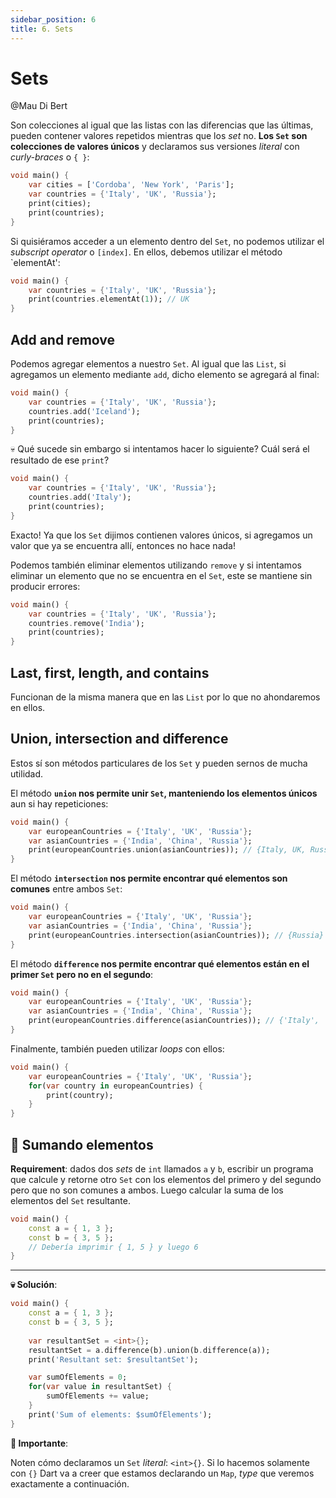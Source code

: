 ```yaml
---
sidebar_position: 6
title: 6. Sets
---
```


# Sets

@Mau Di Bert

Son colecciones al igual que las listas con las diferencias que las últimas, pueden contener valores repetidos mientras que los _set_ no. __Los `Set` son colecciones de valores únicos__ y declaramos sus versiones _literal_ con _curly-braces_ o `{ }`:

```dart
void main() {
    var cities = ['Cordoba', 'New York', 'Paris'];
    var countries = {'Italy', 'UK', 'Russia'};
    print(cities);
    print(countries);
}
```

Si quisiéramos acceder a un elemento dentro del `Set`, no podemos utilizar el _subscript operator_ o `[index]`. En ellos, debemos utilizar el método `elementAt':

```dart
void main() {
    var countries = {'Italy', 'UK', 'Russia'};
    print(countries.elementAt(1)); // UK
}
```

## Add and remove

Podemos agregar elementos a nuestro `Set`. Al igual que las `List`, si agregamos un elemento mediante `add`, dicho elemento se agregará al final:

```dart
void main() {
    var countries = {'Italy', 'UK', 'Russia'};
    countries.add('Iceland');
    print(countries);
}
```

💀 Qué sucede sin embargo si intentamos hacer lo siguiente? Cuál será el resultado de ese `print`?

```dart
void main() {
    var countries = {'Italy', 'UK', 'Russia'};
    countries.add('Italy');
    print(countries);
}
```

Exacto! Ya que los `Set` dijimos contienen valores únicos, si agregamos un valor que ya se encuentra allí, entonces no hace nada!

Podemos también eliminar elementos utilizando `remove` y si intentamos eliminar un elemento que no se encuentra en el `Set`, este se mantiene sin producir errores:

```dart
void main() {
    var countries = {'Italy', 'UK', 'Russia'};
    countries.remove('India');
    print(countries);
}
```

## Last, first, length, and contains

Funcionan de la misma manera que en las `List` por lo que no ahondaremos en ellos.

## Union, intersection and difference

Estos sí son métodos particulares de los `Set` y pueden sernos de mucha utilidad.

El método __`union` nos permite unir `Set`, manteniendo los elementos únicos__ aun si hay repeticiones:

```dart
void main() {
    var europeanCountries = {'Italy', 'UK', 'Russia'};
    var asianCountries = {'India', 'China', 'Russia'};
    print(europeanCountries.union(asianCountries)); // {Italy, UK, Russia, India, China}
}
```

El método __`intersection` nos permite encontrar qué elementos son comunes__ entre ambos `Set`:

```dart
void main() {
    var europeanCountries = {'Italy', 'UK', 'Russia'};
    var asianCountries = {'India', 'China', 'Russia'};
    print(europeanCountries.intersection(asianCountries)); // {Russia}
}
```

El método __`difference` nos permite encontrar qué elementos están en el primer `Set` pero no en el segundo__:

```dart
void main() {
    var europeanCountries = {'Italy', 'UK', 'Russia'};
    var asianCountries = {'India', 'China', 'Russia'};
    print(europeanCountries.difference(asianCountries)); // {'Italy', 'UK'}
}
```

Finalmente, también pueden utilizar _loops_ con ellos:

```dart
void main() {
    var europeanCountries = {'Italy', 'UK', 'Russia'};
    for(var country in europeanCountries) {
        print(country);
    }
}
```

## 💪 Sumando elementos

__Requirement__: dados dos _sets_ de `int` llamados `a` y `b`, escribir un programa que calcule y retorne otro `Set` con los elementos del primero y del segundo pero que no son comunes a ambos. Luego calcular la suma de los elementos del `Set` resultante.

```dart
void main() {
    const a = { 1, 3 };
    const b = { 3, 5 };
    // Debería imprimir { 1, 5 } y luego 6
}
```

---

__💀 Solución__:

```dart
void main() {
    const a = { 1, 3 };
    const b = { 3, 5 };
    
    var resultantSet = <int>{};
    resultantSet = a.difference(b).union(b.difference(a));
    print('Resultant set: $resultantSet');

    var sumOfElements = 0;
    for(var value in resultantSet) {
        sumOfElements += value;
    }
    print('Sum of elements: $sumOfElements');
}
```

__🧐 Importante__:

Noten cómo declaramos un `Set` _literal_: `<int>{}`. Si lo hacemos solamente con `{}` Dart va a creer que estamos declarando un `Map`, _type_ que veremos exactamente a continuación.
